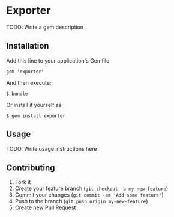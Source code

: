 # Exporter

TODO: Write a gem description

## Installation

Add this line to your application's Gemfile:

    gem 'exporter'

And then execute:

    $ bundle

Or install it yourself as:

    $ gem install exporter

## Usage

TODO: Write usage instructions here

## Contributing

1. Fork it
2. Create your feature branch (`git checkout -b my-new-feature`)
3. Commit your changes (`git commit -am 'Add some feature'`)
4. Push to the branch (`git push origin my-new-feature`)
5. Create new Pull Request
